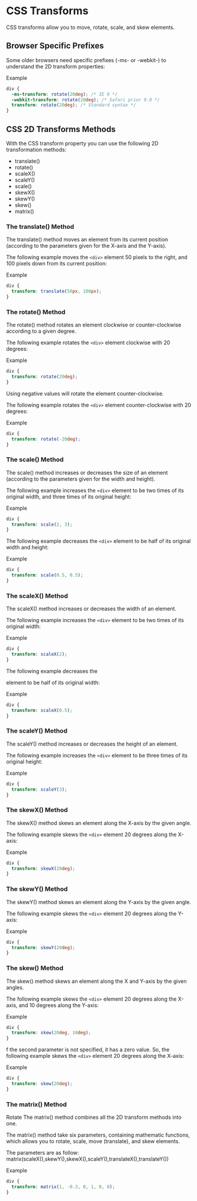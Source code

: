 # CSS Transforms
CSS transforms allow you to move, rotate, scale, and skew elements.

## Browser Specific Prefixes
Some older browsers need specific prefixes (-ms- or -webkit-) to understand the 2D transform properties:

Example
```css
div {
  -ms-transform: rotate(20deg); /* IE 9 */
  -webkit-transform: rotate(20deg); /* Safari prior 9.0 */
  transform: rotate(20deg); /* Standard syntax */
}
```

## CSS 2D Transforms Methods
With the CSS transform property you can use the following 2D transformation methods:

- translate()
- rotate()
- scaleX()
- scaleY()
- scale()
- skewX()
- skewY()
- skew()
- matrix()

### The translate() Method
The translate() method moves an element from its current position (according to the parameters given for the X-axis and the Y-axis).

The following example moves the `<div>` element 50 pixels to the right, and 100 pixels down from its current position:

Example
```css
div {
  transform: translate(50px, 100px);
}
```


### The rotate() Method
The rotate() method rotates an element clockwise or counter-clockwise according to a given degree.

The following example rotates the `<div>` element clockwise with 20 degrees:

Example
```css
div {
  transform: rotate(20deg);
}
```

Using negative values will rotate the element counter-clockwise.

The following example rotates the  `<div>` element counter-clockwise with 20 degrees:

Example
```css
div {
  transform: rotate(-20deg);
}
```

### The scale() Method
The scale() method increases or decreases the size of an element (according to the parameters given for the width and height).

The following example increases the `<div>` element to be two times of its original width, and three times of its original height: 

Example
```css
div {
  transform: scale(2, 3);
}
```

The following example decreases the `<div>` element to be half of its original width and height: 

Example
```css
div {
  transform: scale(0.5, 0.5);
}
```


### The scaleX() Method
The scaleX() method increases or decreases the width of an element.

The following example increases the `<div>` element to be two times of its original width: 

Example
```css
div {
  transform: scaleX(2);
}
```
The following example decreases the <div> element to be half of its original width: 

Example
```css
div {
  transform: scaleX(0.5);
}
```



### The scaleY() Method
The scaleY() method increases or decreases the height of an element.

The following example increases the `<div>` element to be three times of its original height: 

Example
```css
div {
  transform: scaleY(3);
}
```



### The skewX() Method
The skewX() method skews an element along the X-axis by the given angle.

The following example skews the `<div>` element 20 degrees along the X-axis:

Example
```css
div {
  transform: skewX(20deg);
}
```



### The skewY() Method
The skewY() method skews an element along the Y-axis by the given angle.

The following example skews the `<div>` element 20 degrees along the Y-axis:

Example
```css
div {
  transform: skewY(20deg);
}
```



### The skew() Method
The skew() method skews an element along the X and Y-axis by the given angles.

The following example skews the `<div>` element 20 degrees along the X-axis, and 10 degrees along the Y-axis:

Example
```css
div {
  transform: skew(20deg, 10deg);
}
```
f the second parameter is not specified, it has a zero value. So, the following example skews the `<div>` element 20 degrees along the X-axis:

Example
```css
div {
  transform: skew(20deg);
}
```



### The matrix() Method
Rotate
The matrix() method combines all the 2D transform methods into one.

The matrix() method take six parameters, containing mathematic functions, which allows you to rotate, scale, move (translate), and skew elements.

The parameters are as follow: matrix(scaleX(),skewY(),skewX(),scaleY(),translateX(),translateY())

Example
```css
div {
  transform: matrix(1, -0.3, 0, 1, 0, 0);
}
```

